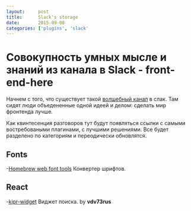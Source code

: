 ```yaml
---
layout:     post
title:      Slack's storage
date:       2015-09-08
categories: ['plugins', 'slack'
---
```


# Совокупность умных мысле и знаний из канала в Slack - front-end-here

Начнем с того, что существует такой [волшебный канал](https://front-end-here.slack.com) в слак. Там сидят люди объедененные одной идеей и делом: сделать мир фронтенда лучше.

Как квинтесенция разговоров тут будут появляться ссылки с самыми востребоваными плагинами, с лучшими решениями. Все будет разделено по категориям и переодически обновлятся.

## Fonts
-[Homebrew web font tools](https://github.com/bramstein/homebrew-webfonttools) Конвертер шрифтов.

## React
-[kipr-widget](https://github.com/vdv73rus/kipr-widget) Виджет поиска. by **vdv73rus**
